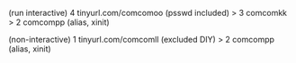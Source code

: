 (run interactive) 4 tinyurl.com/comcomoo (psswd included) > 3 comcomkk > 2 comcompp (alias, xinit)

(non-interactive) 1 tinyurl.com/comcomll (excluded DIY) > 2 comcompp (alias, xinit)
